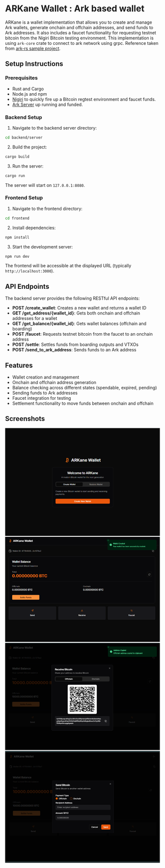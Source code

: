 # ARKane Wallet : Ark based wallet
ARKane is a wallet implementation that allows you to create and manage Ark wallets, generate onchain and offchain addresses, and send funds to Ark addresses. It also includes a faucet functionality for requesting testnet bitcoin from the Nigiri Bitcoin testing environment.
This implementation is using `ark-core` crate to connect to ark network using grpc.
Reference taken from [ark-rs sample project](https://github.com/ArkLabsHQ/ark-rs/tree/master/ark-sample).


## Setup Instructions

### Prerequisites

- Rust and Cargo
- Node.js and npm
- [Nigiri](https://github.com/vulpemventures/nigiri) to quickly fire up a Bitcoin regtest environment and faucet funds.
- [Ark Server](https://arkdev.info/docs/quick-start/server) up running and funded.

### Backend Setup

1. Navigate to the backend server directory:

```bash
cd backend/server
```

2. Build the project:

```bash
cargo build
```

3. Run the server:

```bash
cargo run
```

The server will start on `127.0.0.1:8080`.

### Frontend Setup

1. Navigate to the frontend directory:

```bash
cd frontend
```

2. Install dependencies:

```bash
npm install
```

3. Start the development server:

```bash
npm run dev
```

The frontend will be accessible at the displayed URL (typically `http://localhost:3000`).

## API Endpoints

The backend server provides the following RESTful API endpoints:

- **POST /create_wallet**: Creates a new wallet and returns a wallet ID
- **GET /get_address/{wallet_id}**: Gets both onchain and offchain addresses for a wallet
- **GET /get_balance/{wallet_id}**: Gets wallet balances (offchain and boarding)
- **POST /faucet**: Requests testnet bitcoin from the faucet to an onchain address
- **POST /settle**: Settles funds from boarding outputs and VTXOs
- **POST /send_to_ark_address**: Sends funds to an Ark address

## Features

- Wallet creation and management
- Onchain and offchain address generation
- Balance checking across different states (spendable, expired, pending)
- Sending funds to Ark addresses
- Faucet integration for testing
- Settlement functionality to move funds between onchain and offchain

## Screenshots

![Wallet Screenshot 1](screenshots/img1.png)
![Wallet Screenshot 2](screenshots/img2.png)
![Wallet Screenshot 3](screenshots/img3.png)
![Wallet Screenshot 4](screenshots/img4.png)


